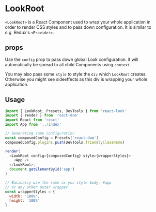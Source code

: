 # LookRoot

`<LookRoot>` is a React Component used to wrap your whole application in order to render CSS styles and to pass down configuration. It is similar to *e.g.* Redux's `<Provider>`.

## props
Use the `config` prop to pass down global Look configuration. It will automatically be spread to all child Components using `context`.

You may also pass some `style` to style the `div` which `LookRoot` creates. Otherwise you might see sideeffects as this div is wrapping your whole application.

## Usage
```javascript
import { LookRoot, Presets, DevTools } from 'react-look'
import { render } from 'react-dom'
import React from 'react'
import App from '../index'

// Generating some configuration
const composedConfig = Presets['react-dom']
composedConfig.plugins.push(DevTools.friendlyClassName)

render(
  <LookRoot config={composedConfig} style={wrapperStyles}>
    <App />
  </LookRoot>,
  document.getElementById('app')
)

// Basically use the same as you style body, #app
// or any other outer wrapper
const wrapperStyles = {
  width: '100%',
  height: '100%'
}
```
